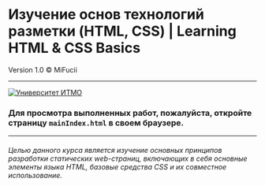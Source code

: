 # Изучение основ технологий разметки (HTML, CSS) | Learning HTML & CSS Basics

Version 1.0 © MiFucii
___
<a id="Start"></a>
[![Университет ИТМО](https://upload.wikimedia.org/wikipedia/commons/thumb/4/43/ITMO_University_official_logo_horizontal.png/1200px-ITMO_University_official_logo_horizontal.png)](https://en.itmo.ru)

### Для просмотра выполненных работ, пожалуйста, откройте страницу ``` mainIndex.html ``` в своем браузере.  
  
  
___

###### Целью данного курса является изучение основных принципов разработки статических web-страниц, включающих в себя основные элементы языка HTML, базовые средства CSS и их совместное использование.


